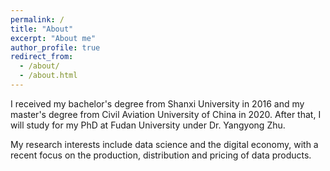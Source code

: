 ```yaml
---
permalink: /
title: "About"
excerpt: "About me"
author_profile: true
redirect_from: 
  - /about/
  - /about.html
---
```


I received my bachelor's degree from Shanxi University in 2016 and my master's degree from Civil Aviation University of China in 2020. 
After that, I will study for my PhD at Fudan University under Dr. Yangyong Zhu.

My research interests include data science and the digital economy, with a recent focus on the production, distribution and pricing of data products.

